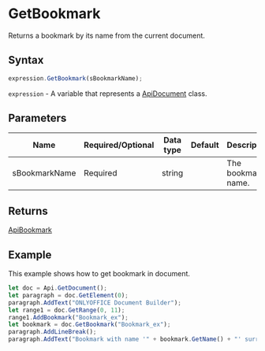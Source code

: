 # GetBookmark

Returns a bookmark by its name from the current document.

## Syntax

```javascript
expression.GetBookmark(sBookmarkName);
```

`expression` - A variable that represents a [ApiDocument](../ApiDocument.md) class.

## Parameters

| **Name** | **Required/Optional** | **Data type** | **Default** | **Description** |
| ------------- | ------------- | ------------- | ------------- | ------------- |
| sBookmarkName | Required | string |  | The bookmark name. |

## Returns

[ApiBookmark](../../ApiBookmark/ApiBookmark.md)

## Example

This example shows how to get bookmark in document.

```javascript editor-docx
let doc = Api.GetDocument();
let paragraph = doc.GetElement(0);
paragraph.AddText("ONLYOFFICE Document Builder");
let range1 = doc.GetRange(0, 11);
range1.AddBookmark("Bookmark_ex");
let bookmark = doc.GetBookmark("Bookmark_ex");
paragraph.AddLineBreak();
paragraph.AddText("Bookmark with name '" + bookmark.GetName() + "' surrounds text: " + bookmark.GetText());

```
